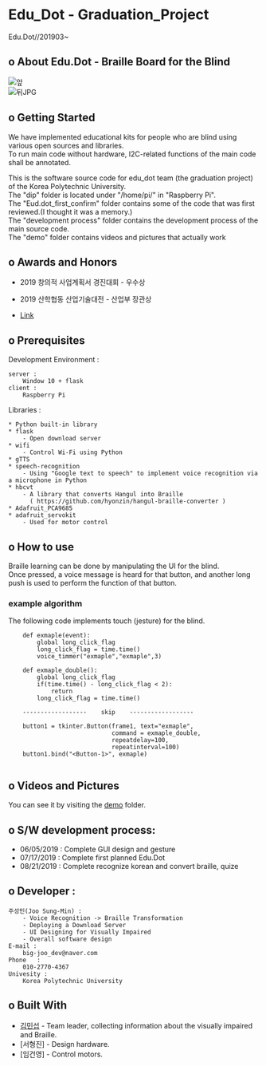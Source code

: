 # Edu_Dot - Graduation_Project  
Edu.Dot//201903~  

## o About Edu.Dot - Braille Board for the Blind  
![앞](https://user-images.githubusercontent.com/46941349/66121952-697ecf80-e619-11e9-8e81-43db89196b4a.JPG)  
![뒤JPG](https://user-images.githubusercontent.com/46941349/66121965-73083780-e619-11e9-938d-66d0bbe28431.JPG)  


## o Getting Started

We have implemented educational kits for people who are blind using various open sources and libraries.  
To run main code without hardware, I2C-related functions of the main code shall be annotated.  


This is the software source code for edu_dot team (the graduation project) of the Korea Polytechnic University.  
The "dip" folder is located under "/home/pi/" in "Raspberry Pi".  
The "Eud.dot_first_confirm" folder contains some of the code that was first reviewed.(I thought it was a memory.)  
The "development process" folder contains the development process of the main source code.  
The "demo" folder contains videos and pictures that actually work

## o Awards and Honors
* 2019 창의적 사업계획서 경진대회 - 우수상  
* 2019 산학협동 산업기술대전      - 산업부 장관상  

* [Link](https://github.com/Sungmin-Joo/Graduation_Project/tree/master/Awards_and_Honors)


## o Prerequisites

Development Environment :


    server :  
        Window 10 + flask     
    client :  
        Raspberry Pi  
        
        

Libraries :


    * Python built-in library   
    * flask  
        - Open download server  
    * wifi  
        - Control Wi-Fi using Python  
    * gTTS  
    * speech-recognition  
        - Using "Google text to speech" to implement voice recognition via a microphone in Python  
    * hbcvt  
        - A library that converts Hangul into Braille  
          ( https://github.com/hyonzin/hangul-braille-converter )  
    * Adafruit_PCA9685  
    * adafruit_servokit  
        - Used for motor control  


## o How to use

Braille learning can be done by manipulating the UI for the blind.  
Once pressed, a voice message is heard for that button, and another long push is used to perform the function of that button.


### example algorithm

The following code implements touch (jesture) for the blind.

```
    def exmaple(event):
        global long_click_flag
        long_click_flag = time.time()
        voice_timmer("exmaple","exmaple",3)

    def exmaple_double():
        global long_click_flag
        if(time.time() - long_click_flag < 2):
            return
        long_click_flag = time.time()
        
    ------------------    skip    ------------------    
    
    button1 = tkinter.Button(frame1, text="exmaple",
                             command = exmaple_double,
                             repeatdelay=100,
                             repeatinterval=100)
    button1.bind("<Button-1>", exmaple)
         
```  
  
  
## o Videos and Pictures

You can see it by visiting the [demo](https://github.com/Sungmin-Joo/Graduation-Project/tree/master/demo) folder.


## o S/W development process:  
 * 06/05/2019 : Complete GUI design and gesture  
 * 07/17/2019 : Complete first planned Edu.Dot
 * 08/21/2019 : Complete recognize korean and convert braille, quize  
 
 
 
## o Developer :  

    주성민(Joo Sung-Min) :  
        - Voice Recognition -> Braille Transformation  
        - Deploying a Download Server  
        - UI Designing for Visually Impaired  
        - Overall software design  
    E-mail : 
        big-joo_dev@naver.com   
    Phone   :  
        010-2770-4367  
    Univesity :  
        Korea Polytechnic University  
  
        
## o Built With

* [김민섭](https://github.com/miseop25) - Team leader, collecting information about the visually impaired and Braille.  
* [서형진] - Design hardware.  
* [임건영] - Control motors.  


